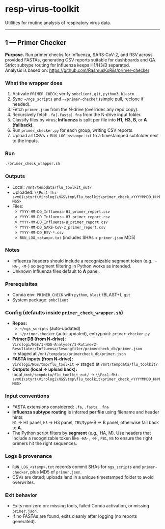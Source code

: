 # resp-virus-toolkit

Utilities for routine analysis of respiratory virus data.

---

## 1 — Primer Checker

**Purpose.** Run primer checks for Influenza, SARS‑CoV‑2, and RSV across provided FASTAs, generating CSV reports suitable for dashboards and QA. Strict subtype routing for Influenza keeps H1/H3/B separated.  
Analysis is based on: https://github.com/RasmusKoRiis/primer-checker

### What the wrapper does
1. Activate `PRIMER_CHECK`; verify `smbclient`, `git`, `python3`, `blastn`.  
2. Sync `~/ngs_scripts` and `~/primer-checker` (simple pull, reclone if needed).  
3. Fetch `primer.json` from the N‑drive (overrides any repo copy).  
4. Recursively fetch `.fa|.fasta|.fna` from the N‑drive input folder.  
5. Classify files by virus; **Influenza** is split per file into **H1**, **H3**, **B**, or **A (fallback)**.  
6. Run `primer_checker.py` for each group, writing CSV reports.  
7. Upload all CSVs + `RUN_LOG_<stamp>.txt` to a timestamped subfolder next to the inputs.

### Run
```bash
./primer_check_wrapper.sh
```

### Outputs
- Local: `/mnt/tempdata/flu_toolkit_out/`
- Uploaded: `\\Pos1-fhi-svm01\styrt\Virologi\NGS\tmp\flu_toolkit\primer_check_<YYYYMMDD_HHMMSS>`
- Files: 
  - `YYYY-MM-DD_Influenza-H1_primer_report.csv`
  - `YYYY-MM-DD_Influenza-H3_primer_report.csv`
  - `YYYY-MM-DD_Influenza-B_primer_report.csv`
  - `YYYY-MM-DD_SARS-CoV-2_primer_report.csv`
  - `YYYY-MM-DD_RSV-*.csv`
  - `RUN_LOG_<stamp>.txt` (includes SHAs + `primer.json` MD5)

### Notes
- Influenza headers should include a recognizable segment token (e.g., `-HA-`, `-M-`) so segment filtering in Python works as intended.
- Unknown Influenza files default to **A** panel.

### Prerequisites
- Conda env: `PRIMER_CHECK` with `python`, `blast` (BLAST+), `git`
- System package: `smbclient`

### Config (defaults inside `primer_check_wrapper.sh`)
- **Repos:**  
  - `~/ngs_scripts` (auto-updated)  
  - `~/primer-checker` (auto-updated), entrypoint: `primer_checker.py`
- **Primer DB (from N-drive):**  
  `Virologi/NGS/1-NGS-Analyser/1-Rutine/2-Resultater/Influensa/Sesongfiler/primercheck_db/primer.json`  
  → staged at `/mnt/tempdata/primercheck_db/primer.json`
- **FASTA inputs (from N-drive):**  
  `Virologi/NGS/tmp/flu_toolkit` → staged at `/mnt/tempdata/flu_toolkit/`
- **Outputs (local → upload back):**  
  local `/mnt/tempdata/flu_toolkit_out/` → `\\Pos1-fhi-svm01\styrt\Virologi\NGS\tmp\flu_toolkit\primer_check_<YYYYMMDD_HHMMSS>`

### Input conventions
- FASTA extensions considered: `.fa`, `.fasta`, `.fna`
- **Influenza subtype routing** is inferred **per file** using filename and header hints:  
  `H1` → H1 panel, `H3` → H3 panel, `IBV`/type‑B → B panel, otherwise fall back to **A**.
- The Python script filters by **segment** (e.g., HA, M). Use headers that include a recognizable token like `-HA-`, `-M-`, `PB1`, `NS` to ensure the right primers hit the right sequences.

### Logs & provenance
- `RUN_LOG_<stamp>.txt` records commit SHAs for `ngs_scripts` and `primer-checker`, plus MD5 of `primer.json`.
- CSVs are dated; uploads land in a unique timestamped folder to avoid overwrites.

### Exit behavior
- Exits non‑zero on: missing tools, failed Conda activation, or missing `primer.json`.
- If no FASTAs are found, exits cleanly after logging (no reports generated).
